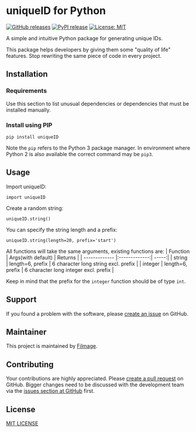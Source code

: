 # uniqueID for Python

[![GitHub releases](https://img.shields.io/github/release/greenbone/PROJECT.svg)](https://github.com/w-kuipers/UniqueID/releases)
[![PyPI release](https://img.shields.io/pypi/v/PROJECT.svg)](https://pypi.org/project/PROJECT/)
[![License: MIT](https://img.shields.io/badge/License-MIT-yellow.svg)](https://opensource.org/licenses/MIT)

A simple and intuitive Python package for generating unique IDs.

This package helps developers by giving them some "quality of life" features. Stop rewriting the same piece of code in every project.

## Installation

### Requirements

Use this section to list unusual dependencies or dependencies that must be installed manually.

### Install using PIP

    pip install uniqueID

Note the `pip` refers to the Python 3 package manager. In environment where Python 2 is also available the correct command may be `pip3`.

## Usage

Import uniqueID:

    import uniqueID

Create a random string:

    uniqueID.string()

You can specify the string length and a prefix:

    uniqueID.string(length=20, prefix='start')

All functions will take the same arguments, existing functions are:
| Function        | Args(with default)           | Returns  |
| ------------- |:-------------:| -----:|
| string      | length=6, prefix  | 6 character long string excl. prefix |
| integer     | length=6, prefix      |   6 character long integer excl. prefix |

Keep in mind that the prefix for the `integer` function should be of type `int`.
## Support

If you found a problem with the software, please [create an issue](https://github.com/w-kuipers/UniqueID/issues) on GitHub.

## Maintainer

This project is maintained by [Filmage](https://www.filmage.nl/).

## Contributing

Your contributions are highly appreciated. Please [create a pull request](https://github.com/w-kuipers/UniqueID/pulls) on GitHub. Bigger changes need to be discussed with the development team via the [issues section at GitHub](https://github.com/w-kuipers/UniqueID/issues) first.


## License

[MIT LICENSE](https://github.com/w-kuipers/UniqueID/blob/master/LICENSE)